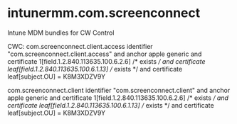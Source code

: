 # intunermm.com.screenconnect
 Intune MDM bundles for CW Control


CWC:
com.screenconnect.client.access
identifier "com.screenconnect.client.access" and anchor apple generic and certificate 1[field.1.2.840.113635.100.6.2.6] /* exists */ and certificate leaf[field.1.2.840.113635.100.6.1.13] /* exists */ and certificate leaf[subject.OU] = K8M3XDZV9Y

com.screenconnect.client
identifier "com.screenconnect.client" and anchor apple generic and certificate 1[field.1.2.840.113635.100.6.2.6] /* exists */ and certificate leaf[field.1.2.840.113635.100.6.1.13] /* exists */ and certificate leaf[subject.OU] = K8M3XDZV9Y

